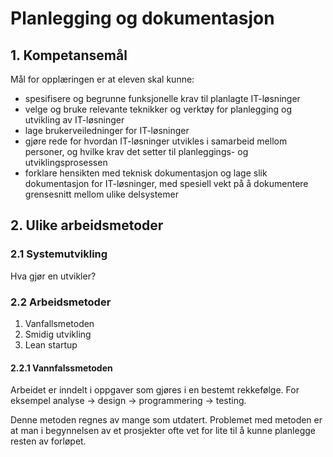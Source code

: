 # Planlegging og dokumentasjon

## 1. Kompetansemål

Mål for opplæringen er at eleven skal kunne:

- spesifisere og begrunne funksjonelle krav til planlagte IT-løsninger
- velge og bruke relevante teknikker og verktøy for planlegging og utvikling av IT-løsninger
- lage brukerveiledninger for IT-løsninger
- gjøre rede for hvordan IT-løsninger utvikles i samarbeid mellom personer, og hvilke krav det setter til planleggings- og utviklingsprosessen
- forklare hensikten med teknisk dokumentasjon og lage slik dokumentasjon for IT-løsninger, med spesiell vekt på å dokumentere grensesnitt mellom ulike delsystemer

## 2. Ulike arbeidsmetoder

### 2.1 Systemutvikling

Hva gjør en utvikler?

### 2.2 Arbeidsmetoder

1. Vanfallsmetoden
2. Smidig utvikling
3. Lean startup

#### 2.2.1 Vannfalssmetoden

Arbeidet er inndelt i oppgaver som gjøres i en bestemt rekkefølge. For eksempel analyse -> design -> programmering -> testing. 

Denne metoden regnes av mange som utdatert. Problemet med metoden er at man i begynnelsen av et prosjekter ofte vet for lite til å kunne planlegge resten av forløpet.